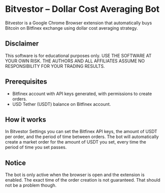 # Bitvestor – Dollar Cost Averaging Bot

Bitvestor is a Google Chrome Browser extension that automatically buys Bitcoin on Bitfinex exchange using dollar cost averaging strategy.

## Disclaimer

This software is for educational purposes only. USE THE SOFTWARE AT YOUR OWN RISK. THE AUTHORS AND ALL AFFILIATES ASSUME NO RESPONSIBILITY FOR YOUR TRADING RESULTS.

## Prerequisites

- Bitfinex account with API keys generated, with permissions to create orders.
- USD Tether (USDT) balance on Bitfinex account.

## How it works

In Bitvestor Settings you can set the Bitfinex API keys, the amount of USDT per order, and the period of time between orders.
The bot will automatically create a market order for the amount of USDT you set, every time the period of time you set passes.

## Notice

The bot is only active when the browser is open and the extension is enabled.
The exact time of the order creation is not guaranteed. That should not be a problem though.
